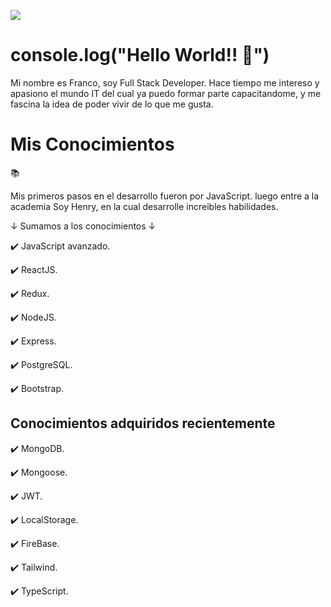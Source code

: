 
![](https://user-images.githubusercontent.com/104408054/193694411-997b28dd-09fd-4233-b48c-32fde18c6eb2.jpg)

# console.log("Hello World!! 👋")
Mi nombre es Franco, soy Full Stack Developer. Hace tiempo me intereso y apasiono el mundo IT del cual ya puedo formar parte capacitandome, y me fascina la idea de poder vivir de lo que me gusta.

## <h1>Mis Conocimientos</h1>📚
Mis primeros pasos en el desarrollo fueron por JavaScript. luego entre a la academia Soy Henry, en la cual desarrolle increibles habilidades.

↓ Sumamos a los conocimientos ↓

✔️ JavaScript avanzado.

✔️ ReactJS.

✔️ Redux.

✔️ NodeJS.

✔️ Express.

✔️ PostgreSQL.

✔️ Bootstrap.


## <h2>Conocimientos adquiridos recientemente</h2>

✔️ MongoDB.

✔️ Mongoose.

✔️ JWT.

✔️ LocalStorage.

✔️ FireBase.

✔️ Tailwind.

✔️ TypeScript.
